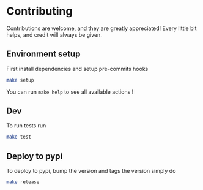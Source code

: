 # Contributing

Contributions are welcome, and they are greatly appreciated! Every little bit helps, and credit will always be given.

## Environment setup

First install dependencies and setup pre-commits hooks

```bash
make setup
```

You can run `make help` to see all available actions !

## Dev

To run tests run

```bash
make test
```

## Deploy to pypi

To deploy to pypi, bump the version and tags the version simply do 
```bash 
make release
```